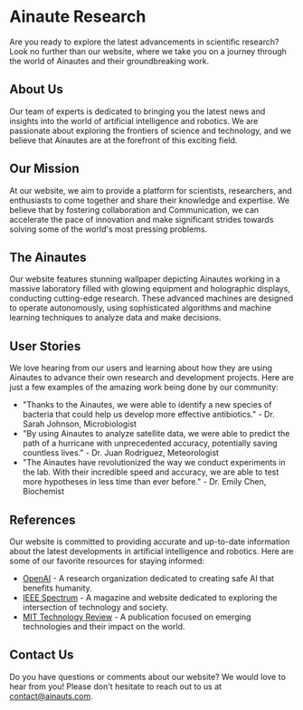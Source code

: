 <!--
Write me content for website with wallpaper which alt text is:

"Ainautes working in a massive laboratory filled with glowing equipment and holographic displays, conducting cutting-edge research."

The name/title of the page should not be 1:1 copy of the alt text but rather a real content of the website which is using this wallpaper.

- Use markdown format
- Start with the heading
- The content should look like a real website
- Include real sections like references, contact, user stories, etc. use things relevant to the page purpose.
- Feel free to use structure like headings, bullets, numbering, blockquotes, paragraphs, horizontal lines, etc.
- You can use formatting like bold or _italic_
- You can include UTF-8 emojis
- Links should be only #hash anchors (and you can refer to the document itself)
- Do not include images
-->

<!--font:Montserrat-->

# Ainaute Research

Are you ready to explore the latest advancements in scientific research? Look no further than our website, where we take you on a journey through the world of Ainautes and their groundbreaking work.

## About Us

Our team of experts is dedicated to bringing you the latest news and insights into the world of artificial intelligence and robotics. We are passionate about exploring the frontiers of science and technology, and we believe that Ainautes are at the forefront of this exciting field.

## Our Mission

At our website, we aim to provide a platform for scientists, researchers, and enthusiasts to come together and share their knowledge and expertise. We believe that by fostering collaboration and Com<wbr>mu<wbr>ni<wbr>ca<wbr>tion, we can accelerate the pace of innovation and make significant strides towards solving some of the world's most pressing problems.

## The Ainautes

Our website features stunning wallpaper depicting Ainautes working in a massive laboratory filled with glowing equipment and holographic displays, conducting cutting-edge research. These advanced machines are designed to operate autonomously, using sophisticated algorithms and machine learning techniques to analyze data and make decisions.

## User Stories

We love hearing from our users and learning about how they are using Ainautes to advance their own research and development projects. Here are just a few examples of the amazing work being done by our community:

-   "Thanks to the Ainautes, we were able to identify a new species of bacteria that could help us develop more effective antibiotics." - Dr. Sarah Johnson, Microbiologist
-   "By using Ainautes to analyze satellite data, we were able to predict the path of a hurricane with unprecedented accuracy, potentially saving countless lives." - Dr. Juan Rodriguez, Meteorologist
-   "The Ainautes have revolutionized the way we conduct experiments in the lab. With their incredible speed and accuracy, we are able to test more hypotheses in less time than ever before." - Dr. Emily Chen, Biochemist

## References

Our website is committed to providing accurate and up-to-date information about the latest developments in artificial intelligence and robotics. Here are some of our favorite resources for staying informed:

-   [OpenAI](#) - A research organization dedicated to creating safe AI that benefits humanity.
-   [IEEE Spectrum](#) - A magazine and website dedicated to exploring the intersection of technology and society.
-   [MIT Technology Review](#) - A publication focused on emerging technologies and their impact on the world.

## Contact Us

Do you have questions or comments about our website? We would love to hear from you! Please don't hesitate to reach out to us at [contact@ainauts.com](mailto:contact@ainauts.com).
